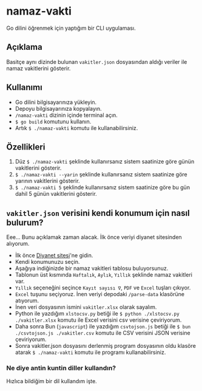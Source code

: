 # namaz-vakti
Go dilini öğrenmek için yaptığım bir CLI uygulaması.

## Açıklama
Basitçe aynı dizinde bulunan `vakitler.json` dosyasından aldığı veriler ile namaz vakitlerini gösterir.

## Kullanımı
- Go dilini bilgisayarınıza yükleyin.
- Depoyu bilgisayarınıza kopyalayın.
- `/namaz-vakti` dizinin içinde terminal açın.
- `$ go build` komutunu kullanın.
- Artık `$ ./namaz-vakti` komutu ile kullanabilirsiniz.

## Özellikleri
1) Düz `$ ./namaz-vakti` şeklinde kullanırsanız sistem saatinize göre günün vakitlerini gösterir.
2) `$ ./namaz-vakti --yarin` şeklinde kullanırsanız sistem saatinize göre yarının vakitlerini gösterir.
3) `$ ./namaz-vakti 5` şeklinde kullanırsanız sistem saatinize göre bu gün dahil 5 günün vakitlerini gösterir.

## `vakitler.json` verisini kendi konumum için nasıl bulurum?
Eee... Bunu açıklamak zaman alacak. İlk önce veriyi diyanet sitesinden alıyorum.
- İlk önce [Diyanet sitesi](https://namazvakitleri.diyanet.gov.tr/)'ne gidin.
- Kendi konumunuzu seçin.
- Aşağıya indiğinizde bir namaz vakitleri tablosu buluyorsunuz.
- Tablonun üst kısmında `Haftalık`, `Aylık`, `Yıllık` şeklinde namaz vakitleri var.
- `Yıllık` seçeneğini seçince `Kayıt sayısı ∇`, `PDF` ve `Excel` tuşları çıkıyor.
- `Excel` tuşunu seçiyoruz. İnen veriyi depodaki `/parse-data` klasörüne atıyorum.
- İnen veri dosyasının ismini `vakitler.xlsx` olarak sayalım.
- Python ile yazdığım `xlstocsv.py` betiği ile `$ python ./xlstocsv.py ./vakitler.xlsx` komutu ile Excel verisini csv verisine çeviriyorum.
- Daha sonra Bun (`javascript`) ile yazdığım `csvtojson.js` betiği ile `$ bun ./csvtojson.js ./vakitler.csv` komutu ile CSV verisini JSON verisine çeviriyorum.
- Sonra vakitler.json dosyasını derlenmiş program dosyasının oldu klasöre atarak `$ ./namaz-vakti` komutu ile programı kullanabilirsiniz.

### Ne diye antin kuntin diller kullandın?
Hızlıca bildiğim bir dil kullandım işte.